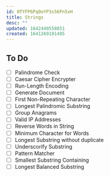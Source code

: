 ```yaml
---
id: 0TYFP6PqOoYP3s56Pn5xH
title: Strings
desc: ""
updated: 1642440558851
created: 1641269101405
---
```


## To Do

- [ ] Palindrome Check
- [ ] Caesar Cipher Encrypter
- [ ] Run-Length Encoding
- [ ] Generate Document
- [ ] First Non-Repeating Character
- [ ] Longest Palindromic Substring
- [ ] Group Anagrams
- [ ] Valid IP Addresses
- [ ] Reverse Words in String
- [ ] Minimum Character for Words
- [ ] Longest Substring without duplicate
- [ ] Underscorify Substring
- [ ] Pattern Matcher
- [ ] Smallest Substring Containing
- [ ] Longest Balanced Substring

